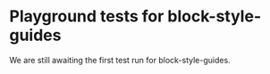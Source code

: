 # Playground tests for block-style-guides
We are still awaiting the first test run for block-style-guides.
